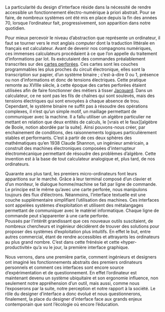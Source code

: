 La particularité du design d’interface réside dans la nécessité de rendre accessible un fonctionnement électro-numérique à priori abstrait. Pour se faire, de nombreux systèmes ont été mis en place depuis la fin des années 70, lorsque l’ordinateur fait, progressivement, son apparition dans notre quotidien.  

Pour mieux percevoir le niveau d’abstraction que représente un ordinateur, il faut se tourner vers le mot anglais _computer_ dont la traduction littérale en français est calculateur. Avant de devenir nos compagnons numériques, ces immenses calculateurs procédaient à ce que l’on appelle du traitement d’informations par lot. Ils exécutaient des commandes préalablement transcrites sur des [cartes perforées](img/cartes). Ces cartes sont les couches programmables les plus proches du circuit électronique, elles sont la transcription sur papier, d’un système binaire ; c’est-à-dire 0 ou 1, présence ou non d’informations et donc de tensions électriques. 
Cette pratique remonte au XVIIIe siècle, à cette époque des cartes perforées étaient utilisées afin de faire fonctionner des métiers à tisser [Jacquard](img/jacquar). Dans un calculateur, ce ne sont pas les fils de chaînes qui sont soulevés, mais des tensions électriques qui sont envoyées à chaque absence de trou. Cependant, le système binaire ne suffit pas à résoudre des opérations complexes, il n’est qu’un simple motif, un maillage permettant de communiquer avec la machine. 
Il a fallu utiliser un algèbre particulier ne mettant en relation que deux entités de calculs, le [vrais et le faux][algèbre de Boole, notion abordée par la suite]. Ainsi pouvons-nous créer, par enchainement de conditions, des raisonnements logiques particulièrement stables et performants. C’est à partir de ces deux sphères des mathématiques qu’en 1938 Claude Shannon, un ingénieur américain, a construit des machines électroniques composées d'interrupteur électromécanique permettant de résoudre des problèmes d’algèbre. Cette invention est à la base de tout calculateur analogique et, plus tard, de nos ordinateurs.

Quarante ans plus tard, les premiers micro-ordinateurs font leurs apparitions sur le marché. Grâce à leur terminal composé d’un clavier et d’un moniteur, le dialogue homme/machine se fait par ligne de commande. Le principe est le même qu’avec une carte perforée, nous manipulons toujours des flux d’électrons. Néanmoins, l’interface textuelle est une couche supplémentaire simplifiant l’utilisation des machines. Ces interfaces sont appelées systèmes d’exploitation et utilisent des métalangages permettant de communiquer avec le matériel informatique. Chaque ligne de commande peut s’apparenter à une carte perforée.  
Poussés par l’intérêt grandissant que ces nouveaux outils suscitaient, de nombreux chercheurs et ingénieur décidèrent de trouver des solutions pour proposer des systèmes d’exploitation plus intuitifs. En effet le but, entre autres commercial, étant de rendre accessibles et attrayants les ordinateurs au plus grand nombre. C’est dans cette frénésie et cette «hyper-productivité» qu’a vu le jour, la première interface graphique.

Nous verrons, dans une première partie, comment ingénieurs et designers ont imaginé les fonctionnements abstraits des premiers ordinateurs personnels et comment ces interfaces sont encore source d’expérimentation et de questionnement. En effet l’ordinateur est maintenant devenu un système ubiquitaire et son ergonomie influence, non seulement notre appréhension d’un outil, mais aussi, comme nous l’exposerons par la suite, notre perception et notre rapport à la société. Le rôle du designer d’interface a donc évolué et nous questionnerons, finalement, la place du designer d’interface face aux grands enjeux contemporain que sont l’écologie où encore l’éducation.